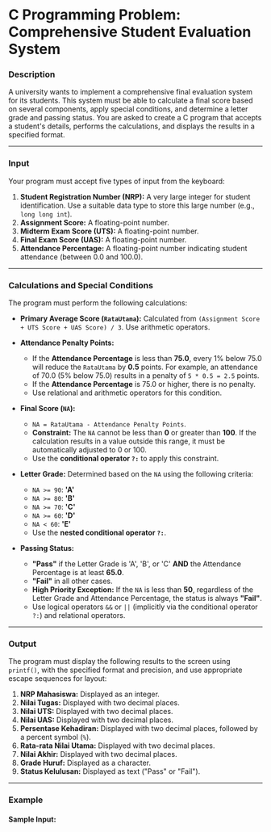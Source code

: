 # C Programming Problem: Comprehensive Student Evaluation System

### Description
A university wants to implement a comprehensive final evaluation system for its students. This system must be able to calculate a final score based on several components, apply special conditions, and determine a letter grade and passing status. You are asked to create a C program that accepts a student's details, performs the calculations, and displays the results in a specified format.

---

### Input
Your program must accept five types of input from the keyboard:

1.  **Student Registration Number (NRP):** A very large integer for student identification. Use a suitable data type to store this large number (e.g., `long long int`).
2.  **Assignment Score:** A floating-point number.
3.  **Midterm Exam Score (UTS):** A floating-point number.
4.  **Final Exam Score (UAS):** A floating-point number.
5.  **Attendance Percentage:** A floating-point number indicating student attendance (between 0.0 and 100.0).

---

### Calculations and Special Conditions
The program must perform the following calculations:

* **Primary Average Score (`RataUtama`):** Calculated from `(Assignment Score + UTS Score + UAS Score) / 3`. Use arithmetic operators.

* **Attendance Penalty Points:**
    * If the **Attendance Percentage** is less than **75.0**, every 1% below 75.0 will reduce the `RataUtama` by **0.5** points. For example, an attendance of 70.0 (5% below 75.0) results in a penalty of `5 * 0.5 = 2.5` points.
    * If the **Attendance Percentage** is 75.0 or higher, there is no penalty.
    * Use relational and arithmetic operators for this condition.

* **Final Score (`NA`):**
    * `NA = RataUtama - Attendance Penalty Points`.
    * **Constraint:** The `NA` cannot be less than **0** or greater than **100**. If the calculation results in a value outside this range, it must be automatically adjusted to 0 or 100.
    * Use the **conditional operator `?:`** to apply this constraint.

* **Letter Grade:** Determined based on the `NA` using the following criteria:
    * `NA >= 90`: **'A'**
    * `NA >= 80`: **'B'**
    * `NA >= 70`: **'C'**
    * `NA >= 60`: **'D'**
    * `NA < 60`: **'E'**
    * Use the **nested conditional operator `?:`**.

* **Passing Status:**
    * **"Pass"** if the Letter Grade is 'A', 'B', or 'C' **AND** the Attendance Percentage is at least **65.0**.
    * **"Fail"** in all other cases.
    * **High Priority Exception:** If the `NA` is less than **50**, regardless of the Letter Grade and Attendance Percentage, the status is always **"Fail"**.
    * Use logical operators `&&` or `||` (implicitly via the conditional operator `?:`) and relational operators.

---

### Output
The program must display the following results to the screen using `printf()`, with the specified format and precision, and use appropriate escape sequences for layout:

1.  **NRP Mahasiswa:** Displayed as an integer.
2.  **Nilai Tugas:** Displayed with two decimal places.
3.  **Nilai UTS:** Displayed with two decimal places.
4.  **Nilai UAS:** Displayed with two decimal places.
5.  **Persentase Kehadiran:** Displayed with two decimal places, followed by a percent symbol (`%`).
6.  **Rata-rata Nilai Utama:** Displayed with two decimal places.
7.  **Nilai Akhir:** Displayed with two decimal places.
8.  **Grade Huruf:** Displayed as a character.
9.  **Status Kelulusan:** Displayed as text ("Pass" or "Fail").

---

### Example

#### Sample Input: